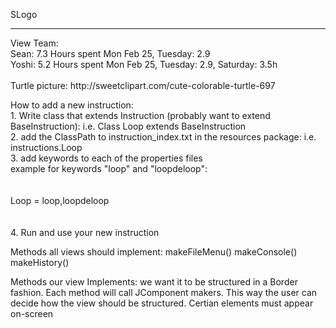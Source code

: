 SLogo
<hr>
View Team:<br>
Sean: 7.3 Hours spent Mon Feb 25, Tuesday: 2.9 <br>
Yoshi: 5.2 Hours spent Mon Feb 25, Tuesday: 2.9, Saturday: 3.5h<br>
<br>
Turtle picture: http://sweetclipart.com/cute-colorable-turtle-697


How to add a new instruction:
<br>1. Write class that extends Instruction (probably want to extend BaseInstruction): i.e. Class Loop extends BaseInstruction
<br>2. add the ClassPath to instruction_index.txt in the resources package: i.e. instructions.Loop
<br>3. add keywords to each of the properties files 
<br>	example for keywords "loop" and "loopdeloop":
<br>	
<br>	Loop = loop,loopdeloop
<br>	
<br> 4. Run and use your new instruction


Methods all views should implement:
makeFileMenu()
makeConsole()
makeHistory()

Methods our view Implements:
we want it to be structured in a Border fashion.  Each method will call JComponent makers.
This way the user can decide how the view should be structured.  Certian elements must appear on-screen

